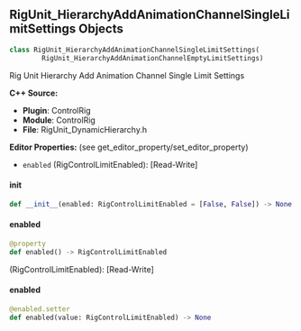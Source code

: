 ## RigUnit_HierarchyAddAnimationChannelSingleLimitSettings Objects

```python
class RigUnit_HierarchyAddAnimationChannelSingleLimitSettings(
        RigUnit_HierarchyAddAnimationChannelEmptyLimitSettings)
```

Rig Unit Hierarchy Add Animation Channel Single Limit Settings

**C++ Source:**

- **Plugin**: ControlRig
- **Module**: ControlRig
- **File**: RigUnit_DynamicHierarchy.h

**Editor Properties:** (see get_editor_property/set_editor_property)

- ``enabled`` (RigControlLimitEnabled):  [Read-Write]

<a id="unreal.RigUnit_HierarchyAddAnimationChannelSingleLimitSettings.__init__"></a>

#### __init__

```python
def __init__(enabled: RigControlLimitEnabled = [False, False]) -> None
```

<a id="unreal.RigUnit_HierarchyAddAnimationChannelSingleLimitSettings.enabled"></a>

#### enabled

```python
@property
def enabled() -> RigControlLimitEnabled
```

(RigControlLimitEnabled):  [Read-Write]

<a id="unreal.RigUnit_HierarchyAddAnimationChannelSingleLimitSettings.enabled"></a>

#### enabled

```python
@enabled.setter
def enabled(value: RigControlLimitEnabled) -> None
```

<a id="unreal.RigUnit_HierarchyAddAnimationChannelFloat"></a>